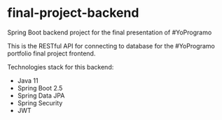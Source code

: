 # final-project-backend
Spring Boot backend project for the final presentation of #YoProgramo

This is the RESTful API for connecting to database for the #YoProgramo portfolio final project frontend.

Technologies stack for this backend:

* Java 11
* Spring Boot 2.5
* Spring Data JPA
* Spring Security
* JWT
